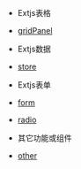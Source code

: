 
* Extjs表格
 
 * [gridPanel](extjs/grid/gridPanel.md)
 
* Extjs数据

 * [store](extjs/store/store.md)
 
* Extjs表单
 
 * [form](extjs/form/form.md)
 * [radio](extjs/radio/radio.md)

* 其它功能或组件
 
 * [other](extjs/other/other.md)
